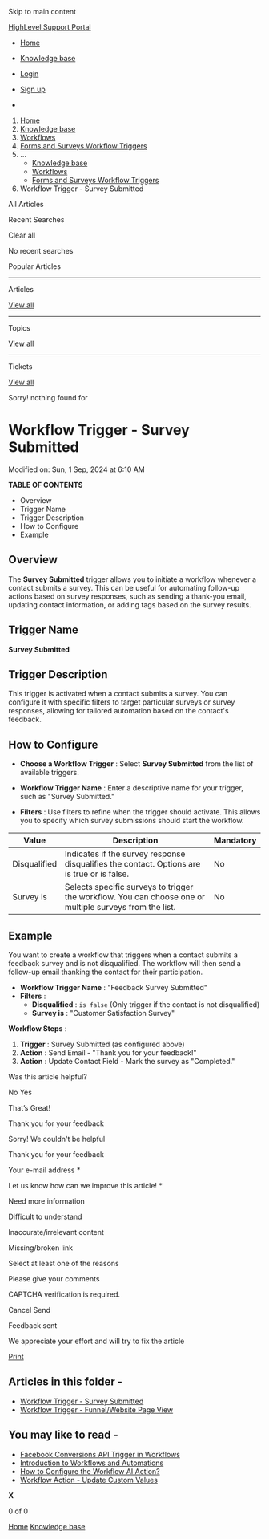 Skip to main content

[ HighLevel Support Portal ](https://help.gohighlevel.com)

  * [ Home ](/support/home)
  * [ Knowledge base ](/support/solutions)

  * [Login](/support/login)
  * [Sign up](/support/signup)
  * 

  1. [Home](/support/home)
  2. [Knowledge base](/support/solutions)
  3. [Workflows](/support/solutions/48000455132)
  4. [Forms and Surveys Workflow Triggers](/support/solutions/folders/155000000807)
  5. ... 
     * [Knowledge base](/support/solutions)
     * [Workflows](/support/solutions/48000455132)
     * [Forms and Surveys Workflow Triggers](/support/solutions/folders/155000000807)
  6. Workflow Trigger - Survey Submitted

All  Articles 

Recent Searches

Clear all

No recent searches

Popular Articles

* * *

Articles

[View all](/support/search/solutions)

* * *

Topics

[View all](/support/search/topics)

* * *

Tickets

[View all](/support/search/tickets)

Sorry! nothing found for   

# Workflow Trigger - Survey Submitted

Modified on: Sun, 1 Sep, 2024 at 6:10 AM

**TABLE OF CONTENTS**

  * Overview
  * Trigger Name
  * Trigger Description
  * How to Configure
  * Example

##   

## Overview

The **Survey Submitted** trigger allows you to initiate a workflow whenever a contact submits a survey. This can be useful for automating follow-up actions based on survey responses, such as sending a thank-you email, updating contact information, or adding tags based on the survey results.

## Trigger Name

**Survey Submitted**

## Trigger Description

This trigger is activated when a contact submits a survey. You can configure it with specific filters to target particular surveys or survey responses, allowing for tailored automation based on the contact's feedback.

## How to Configure

  * **Choose a Workflow Trigger** : Select **Survey Submitted** from the list of available triggers.

  * **Workflow Trigger Name** : Enter a descriptive name for your trigger, such as "Survey Submitted."

  * **Filters** : Use filters to refine when the trigger should activate. This allows you to specify which survey submissions should start the workflow.

Value| Description| Mandatory  
---|---|---  
Disqualified| Indicates if the survey response disqualifies the contact. Options are is true or is false.| No  
Survey is| Selects specific surveys to trigger the workflow. You can choose one or multiple surveys from the list.| No  

## Example

You want to create a workflow that triggers when a contact submits a feedback survey and is not disqualified. The workflow will then send a follow-up email thanking the contact for their participation.

  * **Workflow Trigger Name** : "Feedback Survey Submitted"
  * **Filters** :
    * **Disqualified** : `is false` (Only trigger if the contact is not disqualified)
    * **Survey is** : "Customer Satisfaction Survey"

**Workflow Steps** :

  1. **Trigger** : Survey Submitted (as configured above)
  2. **Action** : Send Email - "Thank you for your feedback!"
  3. **Action** : Update Contact Field - Mark the survey as "Completed."

Was this article helpful?

No  Yes 

That’s Great!

Thank you for your feedback

Sorry! We couldn't be helpful

Thank you for your feedback

Your e-mail address *

Let us know how can we improve this article! *

Need more information 

Difficult to understand 

Inaccurate/irrelevant content 

Missing/broken link 

Select at least one of the reasons 

Please give your comments 

CAPTCHA verification is required. 

Cancel  Send 

Feedback sent

We appreciate your effort and will try to fix the article

[Print](javascript:print\(\))

## Articles in this folder -

  * [Workflow Trigger - Survey Submitted](/support/solutions/articles/155000003259-workflow-trigger-survey-submitted)
  * [Workflow Trigger - Funnel/Website Page View](/support/solutions/articles/155000003498-workflow-trigger-funnel-website-page-view)

## You may like to read -

  * [Facebook Conversions API Trigger in Workflows](/support/solutions/articles/48001185099-facebook-conversions-api-trigger-in-workflows)
  * [Introduction to Workflows and Automations](/support/solutions/articles/155000002445-introduction-to-workflows-and-automations)
  * [How to Configure the Workflow AI Action?](/support/solutions/articles/155000000209-how-to-configure-the-workflow-ai-action-)
  * [Workflow Action - Update Custom Values](/support/solutions/articles/155000003353-workflow-action-update-custom-values)

**X**

0 of 0 []()

[Home](/support/home) [Knowledge base](/support/solutions)
